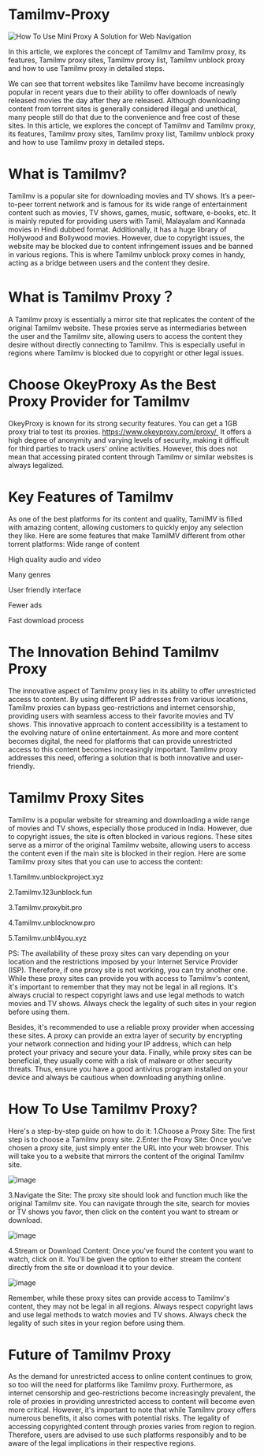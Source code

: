 # Tamilmv-Proxy
![How To Use Mini Proxy A Solution for Web Navigation](https://github.com/OkeyProxyCom/Tamilmv-Proxy/assets/150340973/d2cfcf63-4668-4b20-9d19-f489cdc6ffe4)

In this article, we explores the concept of Tamilmv and Tamilmv proxy, its features, Tamilmv proxy sites, Tamilmv proxy list, Tamilmv unblock proxy and how to use Tamilmv proxy in detailed steps.

We can see that torrent websites like Tamilmv have become increasingly popular in recent years due to their ability to offer downloads of newly released movies the day after they are released. Although downloading content from torrent sites is generally considered illegal and unethical, many people still do that due to the convenience and free cost of these sites.
In this article, we explores the concept of Tamilmv and Tamilmv proxy, its features, Tamilmv proxy sites, Tamilmv proxy list, Tamilmv unblock proxy and how to use Tamilmv proxy in detailed steps.

# What is Tamilmv?

Tamilmv is a popular site for downloading movies and TV shows. It’s a peer-to-peer torrent network and is famous for its wide range of entertainment content such as movies, TV shows, games, music, software, e-books, etc. It is mainly reputed for providing users with Tamil, Malayalam and Kannada movies in Hindi dubbed format.
Additionally, it has a huge library of Hollywood and Bollywood movies. However, due to copyright issues, the website may be blocked due to content infringement issues and be banned in various regions. This is where Tamilmv unblock proxy comes in handy, acting as a bridge between users and the content they desire. 

# What is Tamilmv Proxy？
A Tamilmv proxy is essentially a mirror site that replicates the content of the original Tamilmv website. These proxies serve as intermediaries between the user and the Tamilmv site, allowing users to access the content they desire without directly connecting to Tamilmv. This is especially useful in regions where Tamilmv is blocked due to copyright or other legal issues.

# Choose OkeyProxy As the Best Proxy Provider for Tamilmv
OkeyProxy is known for its strong security features. You can get a 1GB proxy trial to test its proxies. https://www.okeyproxy.com/proxy/ 
It offers a high degree of anonymity and varying levels of security, making it difficult for third parties to track users’ online activities. However, this does not mean that accessing pirated content through Tamilmv or similar websites is always legalized.

# Key Features of Tamilmv
As one of the best platforms for its content and quality, TamilMV is filled with amazing content, allowing customers to quickly enjoy any selection they like. Here are some features that make TamilMV different from other torrent platforms:
Wide range of content

High quality audio and video

Many genres

User friendly interface

Fewer ads

Fast download process

# The Innovation Behind Tamilmv Proxy
The innovative aspect of Tamilmv proxy lies in its ability to offer unrestricted access to content. By using different IP addresses from various locations, Tamilmv proxies can bypass geo-restrictions and internet censorship, providing users with seamless access to their favorite movies and TV shows.
This innovative approach to content accessibility is a testament to the evolving nature of online entertainment. As more and more content becomes digital, the need for platforms that can provide unrestricted access to this content becomes increasingly important. Tamilmv proxy addresses this need, offering a solution that is both innovative and user-friendly.

# Tamilmv Proxy Sites
Tamilmv is a popular website for streaming and downloading a wide range of movies and TV shows, especially those produced in India. However, due to copyright issues, the site is often blocked in various regions. These sites serve as a mirror of the original Tamilmv website, allowing users to access the content even if the main site is blocked in their region.
Here are some Tamilmv proxy sites that you can use to access the content:

1.Tamilmv.unblockproject.xyz

2.Tamilmv.123unblock.fun

3.Tamilmv.proxybit.pro

4.Tamilmv.unblocknow.pro

5.Tamilmv.unbl4you.xyz

PS: The availability of these proxy sites can vary depending on your location and the restrictions imposed by your Internet Service Provider (ISP). Therefore, if one proxy site is not working, you can try another one.
While these proxy sites can provide you with access to Tamilmv's content, it's important to remember that they may not be legal in all regions. It's always crucial to respect copyright laws and use legal methods to watch movies and TV shows. Always check the legality of such sites in your region before using them.

Besides, it's recommended to use a reliable proxy provider when accessing these sites. A proxy can provide an extra layer of security by encrypting your network connection and hiding your IP address, which can help protect your privacy and secure your data.
Finally, while proxy sites can be beneficial, they usually come with a risk of malware or other security threats. Thus, ensure you have a good antivirus program installed on your device and always be cautious when downloading anything online.

# How To Use Tamilmv Proxy?
Here's a step-by-step guide on how to do it:
1.Choose a Proxy Site: The first step is to choose a Tamilmv proxy site.
2.Enter the Proxy Site: Once you've chosen a proxy site, just simply enter the URL into your web browser. This will take you to a website that mirrors the content of the original Tamilmv site.

![image](https://github.com/OkeyProxyCom/Tamilmv-Proxy/assets/150340973/69f4e5d7-0b43-4185-bf11-27d43f19f66a)

3.Navigate the Site: The proxy site should look and function much like the original Tamilmv site. You can navigate through the site, search for movies or TV shows you favor, then click on the content you want to stream or download.

![image](https://github.com/OkeyProxyCom/Tamilmv-Proxy/assets/150340973/aa4570b4-b6b3-438a-8612-2b1ea524c6c1)

4.Stream or Download Content: Once you've found the content you want to watch, click on it. You'll be given the option to either stream the content directly from the site or download it to your device.

![image](https://github.com/OkeyProxyCom/Tamilmv-Proxy/assets/150340973/ef952b74-4f8b-4d6f-b27b-0669ef34ea6a)

Remember, while these proxy sites can provide access to Tamilmv's content, they may not be legal in all regions. Always respect copyright laws and use legal methods to watch movies and TV shows. Always check the legality of such sites in your region before using them.

# Future of Tamilmv Proxy
As the demand for unrestricted access to online content continues to grow, so too will the need for platforms like Tamilmv proxy. Furthermore, as internet censorship and geo-restrictions become increasingly prevalent, the role of proxies in providing unrestricted access to content will become even more critical.
However, it's important to note that while Tamilmv proxy offers numerous benefits, it also comes with potential risks. The legality of accessing copyrighted content through proxies varies from region to region. Therefore, users are advised to use such platforms responsibly and to be aware of the legal implications in their respective regions.


